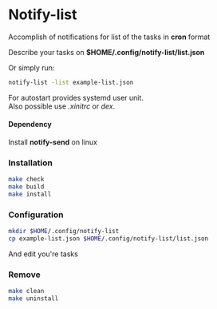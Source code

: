 # Notify-list
Accomplish of notifications for list of the tasks in **cron** format

Describe your tasks on **$HOME/.config/notify-list/list.json**

Or simply run:
```bash
notify-list -list example-list.json
```

For autostart provides systemd user unit.  
Also possible use *.xinitrc*  or *dex*.  

#### Dependency
Install **notify-send** on linux 

### Installation
```bash
make check
make build
make install
```

### Configuration 
```bash 
mkdir $HOME/.config/notify-list
cp example-list.json $HOME/.config/notify-list/list.json
```
And edit you're tasks

### Remove
```bash
make clean
make uninstall
```
